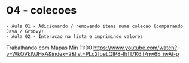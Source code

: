 # 04 - colecoes
    - Aula 01 - Adicionando / removendo itens numa colecao (comparando Java / Groovy)
    - Aula 02 - Interacao na lista e imprimindo valores

Trabalhando com Mapas
Min 11:00
https://www.youtube.com/watch?v=WkQVkIVJHxA&index=2&list=PLc2foeLQlP8-lhTI7K6iI7nw6E_iwAt-p